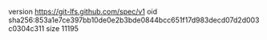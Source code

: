 version https://git-lfs.github.com/spec/v1
oid sha256:853a1e7ce397bb10de0e2b3bde0844bcc651f17d983decd07d2d003c0304c311
size 11195
